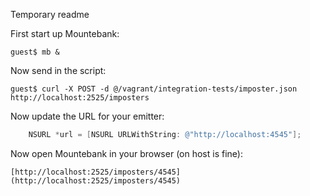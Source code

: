 Temporary readme

First start up Mountebank:

    guest$ mb &

Now send in the script:

    guest$ curl -X POST -d @/vagrant/integration-tests/imposter.json http://localhost:2525/imposters

Now update the URL for your emitter:

```objective-c
    NSURL *url = [NSURL URLWithString: @"http://localhost:4545"];
```

Now open Mountebank in your browser (on host is fine):

    [http://localhost:2525/imposters/4545](http://localhost:2525/imposters/4545)
